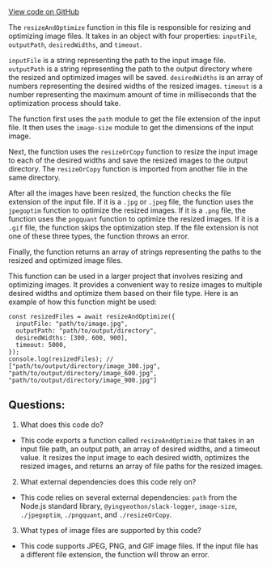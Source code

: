 [View code on GitHub](https://github.com/gaerongsalon/blog/imaging/lib/resizeAndOptimize.ts)

The `resizeAndOptimize` function in this file is responsible for resizing and optimizing image files. It takes in an object with four properties: `inputFile`, `outputPath`, `desiredWidths`, and `timeout`. 

`inputFile` is a string representing the path to the input image file. `outputPath` is a string representing the path to the output directory where the resized and optimized images will be saved. `desiredWidths` is an array of numbers representing the desired widths of the resized images. `timeout` is a number representing the maximum amount of time in milliseconds that the optimization process should take.

The function first uses the `path` module to get the file extension of the input file. It then uses the `image-size` module to get the dimensions of the input image. 

Next, the function uses the `resizeOrCopy` function to resize the input image to each of the desired widths and save the resized images to the output directory. The `resizeOrCopy` function is imported from another file in the same directory.

After all the images have been resized, the function checks the file extension of the input file. If it is a `.jpg` or `.jpeg` file, the function uses the `jpegoptim` function to optimize the resized images. If it is a `.png` file, the function uses the `pngquant` function to optimize the resized images. If it is a `.gif` file, the function skips the optimization step. If the file extension is not one of these three types, the function throws an error.

Finally, the function returns an array of strings representing the paths to the resized and optimized image files.

This function can be used in a larger project that involves resizing and optimizing images. It provides a convenient way to resize images to multiple desired widths and optimize them based on their file type. Here is an example of how this function might be used:

```
const resizedFiles = await resizeAndOptimize({
  inputFile: "path/to/image.jpg",
  outputPath: "path/to/output/directory",
  desiredWidths: [300, 600, 900],
  timeout: 5000,
});
console.log(resizedFiles); // ["path/to/output/directory/image_300.jpg", "path/to/output/directory/image_600.jpg", "path/to/output/directory/image_900.jpg"]
```
## Questions: 
 1. What does this code do?
- This code exports a function called `resizeAndOptimize` that takes in an input file path, an output path, an array of desired widths, and a timeout value. It resizes the input image to each desired width, optimizes the resized images, and returns an array of file paths for the resized images.

2. What external dependencies does this code rely on?
- This code relies on several external dependencies: `path` from the Node.js standard library, `@yingyeothon/slack-logger`, `image-size`, `./jpegoptim`, `./pngquant`, and `./resizeOrCopy`.

3. What types of image files are supported by this code?
- This code supports JPEG, PNG, and GIF image files. If the input file has a different file extension, the function will throw an error.